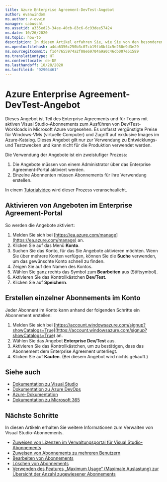 ```yaml
---
title: Azure Enterprise Agreement-DevTest-Angebot
author: evanwindom
ms.author: v-evwin
manager: cabuschl
ms.assetid: a335ed23-34ee-40cb-83c6-6c93dee57424
ms.date: 10/26/2020
ms.topic: how-to
description: In diesem Artikel erfahren Sie, wie Sie von den besonderen Azure DevTest-Preisen für Kunden mit Enterprise Agreement profitieren.
ms.openlocfilehash: a4da6356c250b3c07cb19fb8bf4c5e260e9d3e29
ms.sourcegitcommit: f1d47655974a2f08e69704a9a0c46cb007e51589
ms.translationtype: HT
ms.contentlocale: de-DE
ms.lasthandoff: 10/28/2020
ms.locfileid: "92904461"
---
```

# <a name="azure-enterprise-agreement-devtest-offer"></a>Azure Enterprise Agreement-DevTest-Angebot

Dieses Angebot ist Teil des Enterprise Agreements und für Teams mit aktiven Visual Studio-Abonnements zum Ausführen von Dev/Test-Workloads in Microsoft Azure vorgesehen. Es umfasst vergünstigte Preise für Windows-VMs (virtuelle Computer) und Zugriff auf exklusive Images im Azure-Katalog. Dieses Angebot gilt nur zur Verwendung zu Entwicklungs- und Testzwecken und kann nicht für die Produktion verwendet werden.  

Die Verwendung der Angebote ist ein zweistufiger Prozess:
1. Die Angebote müssen von einem Administrator über das Enterprise Agreement-Portal aktiviert werden.
2. Einzelne Abonnenten müssen Abonnements für ihre Verwendung erstellen. 

In einem [Tutorialvideo](https://channel9.msdn.com/blogs/EA.Azure.com/Enabling-and-Creating-EA-DevTest-Subscriptions-through-the-EA-Portal) wird dieser Prozess veranschaulicht.  

## <a name="enable-offers-in-the-ea-portal"></a>Aktivieren von Angeboten im Enterprise Agreement-Portal
So werden die Angebote aktiviert:
1. Melden Sie sich bei [https://ea.azure.com/manage](https://ea.azure.com/manage) an.
0. Klicken Sie auf das Menü **Konto**.
0. Suchen Sie das Konto, für das Sie Angebote aktivieren möchten.  Wenn Sie über mehrere Konten verfügen, können Sie die **Suche** verwenden, um das gewünschte Konto schnell zu finden. 
0. Zeigen Sie auf den Namen des Kontos. 
0. Wählen Sie ganz rechts das Symbol zum **Bearbeiten** aus (Stiftsymbol). 
0. Aktivieren Sie das Kontrollkästchen **Dev/Test**.
0. Klicken Sie auf **Speichern**.

## <a name="create-individual-subscriptions-within-the-account"></a>Erstellen einzelner Abonnements im Konto
Jeder Abonnent im Konto kann anhand der folgenden Schritte ein Abonnement erstellen:
1. Melden Sie sich bei [https://account.windowsazure.com/signup?showCatalogs=True](https://account.windowsazure.com/signup?showCatalogs=True) an.
0. Wählen Sie das Angebot **Enterprise Dev/Test** aus.
0. Aktivieren Sie das Kontrollkästchen, um zu bestätigen, dass das Abonnement dem Enterprise Agreement unterliegt. 
0. Klicken Sie auf **Kaufen**.  (Bei diesem Angebot wird nichts gekauft.)

## <a name="see-also"></a>Siehe auch
- [Dokumentation zu Visual Studio](/visualstudio/)
- [Dokumentation zu Azure DevOps](/azure/devops/)
- [Azure-Dokumentation](/azure/)
- [Dokumentation zu Microsoft 365](/microsoft-365/)

## <a name="next-steps"></a>Nächste Schritte
In diesen Artikeln erhalten Sie weitere Informationen zum Verwalten von Visual Studio-Abonnements.
- [Zuweisen von Lizenzen im Verwaltungsportal für Visual Studio-Abonnements](assign-license.md)
- [Zuweisen von Abonnements zu mehreren Benutzern](assign-license-bulk.md)
- [Bearbeiten von Abonnements](edit-license.md)
- [Löschen von Abonnements](delete-license.md)
- [Verwenden des Features „Maximum Usage“ (Maximale Auslastung) zur Übersicht der Anzahl zugewiesener Abonnements](maximum-usage.md)